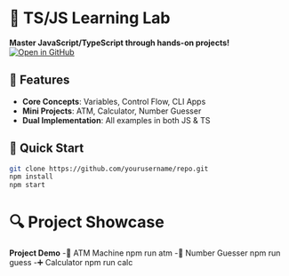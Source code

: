 # 🚀 TS/JS Learning Lab

**Master JavaScript/TypeScript through hands-on projects!**  
[![Open in GitHub](https://img.shields.io/badge/⭐_Star-This_Repo-blue?style=flat)](https://github.com/yourusername/repo)

## 🧩 Features
- **Core Concepts**: Variables, Control Flow, CLI Apps
- **Mini Projects**: ATM, Calculator, Number Guesser
- **Dual Implementation**: All examples in both JS & TS

## 🚀 Quick Start
```bash
git clone https://github.com/yourusername/repo.git
npm install
npm start
```
# 🔍 Project Showcase
**Project	Demo**
-🏦 ATM Machine	npm run atm
-🎲 Number Guesser	npm run guess
-➕ Calculator	npm run calc
